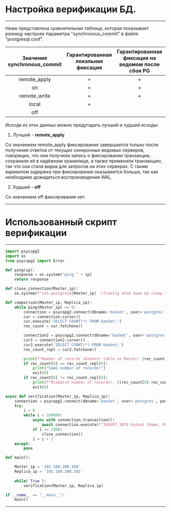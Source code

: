 # Настройка верификации БД.

***

Ниже представлена сравнительная таблица, которая показывает разницу настроек параметра "synchronous_commit" в файле "postgresql.conf".

|**Значение synchronous_commit**|**Гарантированная локальная фиксация**|**Гарантированная фиксация на ведомом после сбоя PG**|**Гарантированная фиксация на ведомом после сбоя ОС**|**Согласованность запросов на ведомом**|
|:---:|:---:|:---:|:---:|:---:|
|remote_apply|+|+|+|+|
|on|+|+|+||
|remote_write|+|+|||
|local|+||||
|off|||||

Исходя из этих данных можно предугадать лучший и худший исходы:

1. Лучший - **remote_apply**

Со значением remote_apply фиксирование завершается только после получения ответов от текущих синхронных ведомых серверов, говорящих, что они получили запись о фиксировании транзакции, сохранили её в надёжном хранилище, а также применили транзакцию, так что она стала видна для запросов на этих серверах. С таким вариантом задержка при фиксировании оказывается больше, так как необходимо дожидаться воспроизведения WAL.

2. Худший - **off**

Со значением off фиксирования нет.

***

# Использованный скрипт верификации

***

```python
import psycopg2
import os
from psycopg2 import Error

def ping(ip):
    response = os.system("ping " + ip)
    return response

def close_connection(Master_ip):
    os.system(f"ssh postgres@{Master_ip} 'ifconfig eth0 down && sleep 10 && ifconfig eth0 down'")

def comparison(Master_ip, Replica_ip):
    while ping(Master_ip) == 0:
        connection = psycopg2.connect(dbname='basket', user='postgres', password='12345', host = Master_ip )
        cur = connection.cursor()
        cur.execute('SELECT COUNT(*) FROM basket;')
        rec_count = cur.fetchone()

        connection2 = psycopg2.connect(dbname='basket', user='postgres', password='12345', host = Replica_ip  )
        cur2 = connection2.cursor()
        cur2.execute('SELECT COUNT(*) FROM basket;')
        rec_count_repl = cur2.fetchone()

        print(f"Number of records <basket> table on Master: {rec_count[0]}\n Number of records <basket> table on Replica: {rec_count_repl[0]}")
        if rec_count[0] == rec_count_repl[0]:
            print("Same number of records!")
            exit(0)
        if rec_count[0] != rec_count_repl[0]:
            print(f"Mismatch number of records!: {(rec_count[0]-rec_count_repl[0])}")
            exit(0)

async def verification(Master_ip, Replica_ip):
    connection = psycopg2.connect(dbname='basket', user='postgres', password='12345', host = Master_ip )
    try:
        i = 0
        while i < 100000:
            async with connection.transaction():
                await connection.execute(f"INSERT INTO basket (Name, Phone) VALUES ('{i}','{i}');")
            if i == 1000:
                close_connection()
            i = i + 1
    except:
        pass

def main():

    Master_ip = '192.168.200.100'
    Replica_ip = '192.168.200.101'
    
    while( True ):
        verification(Master_ip, Replica_ip)

if __name__ == "__main__":
    main()
```

***

